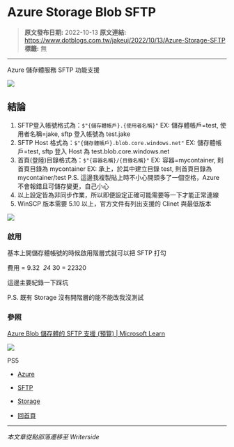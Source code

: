 # Azure Storage Blob SFTP

> **原文發布日期:** 2022-10-13
> **原文連結:** https://www.dotblogs.com.tw/jakeuj/2022/10/13/Azure-Storage-SFTP
> **標籤:** 無

---

Azure 儲存體服務 SFTP 功能支援

![](https://dotblogsfile.blob.core.windows.net/user/小小朱/6bb59fed-05af-48d2-b9a5-5c53fe2be4ab/1689068527.png.png)

## 結論

1. SFTP登入帳號格式為：`$"{儲存體帳戶}.{使用者名稱}"`
   EX: 儲存體帳戶=test, 使用者名稱=jake, sftp 登入帳號為 test.jake
2. SFTP Host 格式為：`$"{儲存體帳戶}.blob.core.windows.net"`
   EX: 儲存體帳戶=test, sftp 登入 Host 為 test.blob.core.windows.net
3. 首頁(登陸)目錄格式為：`$"{容器名稱}/{目錄名稱}"`
   EX: 容器=mycontainer, 則首頁目錄為 mycontainer
   EX: 承上，於其中建立目錄 test, 則首頁目錄為 mycontainer/test
   P.S. 這邊我複製貼上時不小心開頭多了一個空格，Azure 不會報錯且可儲存變更，自己小心
4. 以上設定皆為非同步作業，所以即便設定正確可能需要等一下才能正常連線
5. WinSCP 版本需要 5.10 以上，官方文件有列出支援的 Clinet 與最低版本

![](https://dotblogsfile.blob.core.windows.net/user/小小朱/6bb59fed-05af-48d2-b9a5-5c53fe2be4ab/1696228500.png.png)

### 啟用

基本上開儲存體帳號的時候啟用階層式就可以把 SFTP 打勾

費用 = 9.32  *24* 30 = 22320

這邊主要紀錄一下踩坑

P.S. 既有 Storage 沒有開階層的能不能改我沒測試

### 參照

[Azure Blob 儲存體的 SFTP 支援 (預覽) | Microsoft Learn](https://learn.microsoft.com/zh-tw/azure/storage/blobs/secure-file-transfer-protocol-support)

![](https://card.psnprofiles.com/1/jakeuj.png)

PS5

* [Azure](/jakeuj/Tags?qq=Azure)
* [SFTP](/jakeuj/Tags?qq=SFTP)
* [Storage](/jakeuj/Tags?qq=Storage)

* [回首頁](/jakeuj)

---

*本文章從點部落遷移至 Writerside*
